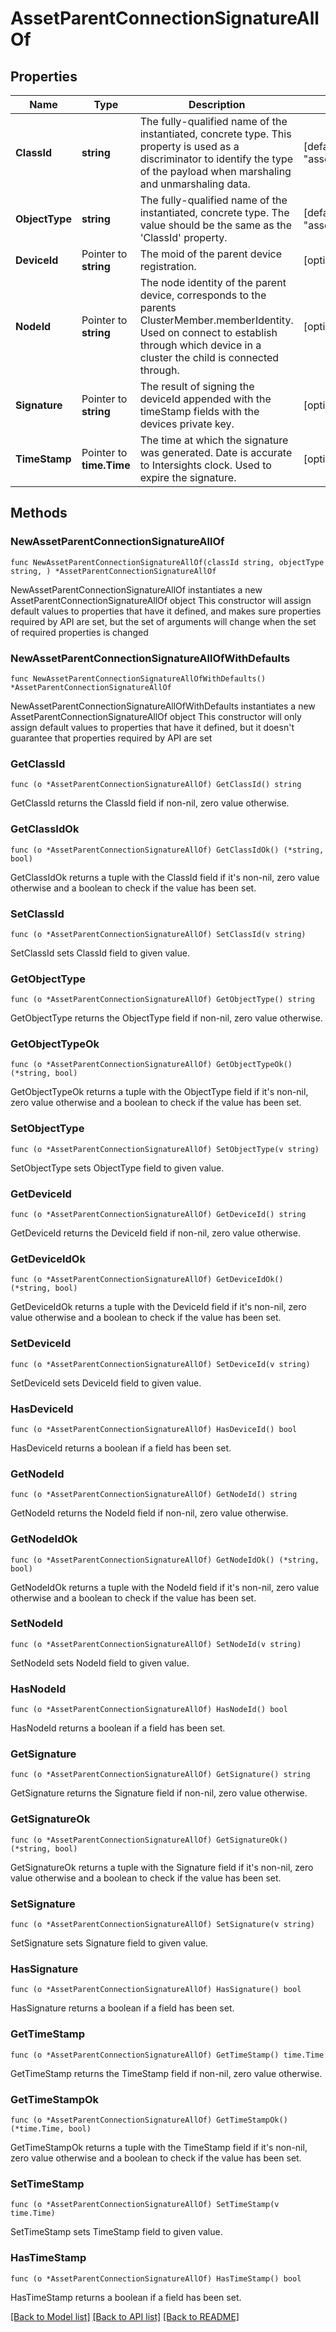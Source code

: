 # AssetParentConnectionSignatureAllOf

## Properties

Name | Type | Description | Notes
------------ | ------------- | ------------- | -------------
**ClassId** | **string** | The fully-qualified name of the instantiated, concrete type. This property is used as a discriminator to identify the type of the payload when marshaling and unmarshaling data. | [default to "asset.ParentConnectionSignature"]
**ObjectType** | **string** | The fully-qualified name of the instantiated, concrete type. The value should be the same as the &#39;ClassId&#39; property. | [default to "asset.ParentConnectionSignature"]
**DeviceId** | Pointer to **string** | The moid of the parent device registration. | [optional] 
**NodeId** | Pointer to **string** | The node identity of the parent device, corresponds to the parents ClusterMember.memberIdentity. Used on connect to establish through which device in a cluster the child is connected through. | [optional] 
**Signature** | Pointer to **string** | The result of signing the deviceId appended with the timeStamp fields with the devices private key. | [optional] 
**TimeStamp** | Pointer to **time.Time** | The time at which the signature was generated. Date is accurate to Intersights clock. Used to expire the signature. | [optional] 

## Methods

### NewAssetParentConnectionSignatureAllOf

`func NewAssetParentConnectionSignatureAllOf(classId string, objectType string, ) *AssetParentConnectionSignatureAllOf`

NewAssetParentConnectionSignatureAllOf instantiates a new AssetParentConnectionSignatureAllOf object
This constructor will assign default values to properties that have it defined,
and makes sure properties required by API are set, but the set of arguments
will change when the set of required properties is changed

### NewAssetParentConnectionSignatureAllOfWithDefaults

`func NewAssetParentConnectionSignatureAllOfWithDefaults() *AssetParentConnectionSignatureAllOf`

NewAssetParentConnectionSignatureAllOfWithDefaults instantiates a new AssetParentConnectionSignatureAllOf object
This constructor will only assign default values to properties that have it defined,
but it doesn't guarantee that properties required by API are set

### GetClassId

`func (o *AssetParentConnectionSignatureAllOf) GetClassId() string`

GetClassId returns the ClassId field if non-nil, zero value otherwise.

### GetClassIdOk

`func (o *AssetParentConnectionSignatureAllOf) GetClassIdOk() (*string, bool)`

GetClassIdOk returns a tuple with the ClassId field if it's non-nil, zero value otherwise
and a boolean to check if the value has been set.

### SetClassId

`func (o *AssetParentConnectionSignatureAllOf) SetClassId(v string)`

SetClassId sets ClassId field to given value.


### GetObjectType

`func (o *AssetParentConnectionSignatureAllOf) GetObjectType() string`

GetObjectType returns the ObjectType field if non-nil, zero value otherwise.

### GetObjectTypeOk

`func (o *AssetParentConnectionSignatureAllOf) GetObjectTypeOk() (*string, bool)`

GetObjectTypeOk returns a tuple with the ObjectType field if it's non-nil, zero value otherwise
and a boolean to check if the value has been set.

### SetObjectType

`func (o *AssetParentConnectionSignatureAllOf) SetObjectType(v string)`

SetObjectType sets ObjectType field to given value.


### GetDeviceId

`func (o *AssetParentConnectionSignatureAllOf) GetDeviceId() string`

GetDeviceId returns the DeviceId field if non-nil, zero value otherwise.

### GetDeviceIdOk

`func (o *AssetParentConnectionSignatureAllOf) GetDeviceIdOk() (*string, bool)`

GetDeviceIdOk returns a tuple with the DeviceId field if it's non-nil, zero value otherwise
and a boolean to check if the value has been set.

### SetDeviceId

`func (o *AssetParentConnectionSignatureAllOf) SetDeviceId(v string)`

SetDeviceId sets DeviceId field to given value.

### HasDeviceId

`func (o *AssetParentConnectionSignatureAllOf) HasDeviceId() bool`

HasDeviceId returns a boolean if a field has been set.

### GetNodeId

`func (o *AssetParentConnectionSignatureAllOf) GetNodeId() string`

GetNodeId returns the NodeId field if non-nil, zero value otherwise.

### GetNodeIdOk

`func (o *AssetParentConnectionSignatureAllOf) GetNodeIdOk() (*string, bool)`

GetNodeIdOk returns a tuple with the NodeId field if it's non-nil, zero value otherwise
and a boolean to check if the value has been set.

### SetNodeId

`func (o *AssetParentConnectionSignatureAllOf) SetNodeId(v string)`

SetNodeId sets NodeId field to given value.

### HasNodeId

`func (o *AssetParentConnectionSignatureAllOf) HasNodeId() bool`

HasNodeId returns a boolean if a field has been set.

### GetSignature

`func (o *AssetParentConnectionSignatureAllOf) GetSignature() string`

GetSignature returns the Signature field if non-nil, zero value otherwise.

### GetSignatureOk

`func (o *AssetParentConnectionSignatureAllOf) GetSignatureOk() (*string, bool)`

GetSignatureOk returns a tuple with the Signature field if it's non-nil, zero value otherwise
and a boolean to check if the value has been set.

### SetSignature

`func (o *AssetParentConnectionSignatureAllOf) SetSignature(v string)`

SetSignature sets Signature field to given value.

### HasSignature

`func (o *AssetParentConnectionSignatureAllOf) HasSignature() bool`

HasSignature returns a boolean if a field has been set.

### GetTimeStamp

`func (o *AssetParentConnectionSignatureAllOf) GetTimeStamp() time.Time`

GetTimeStamp returns the TimeStamp field if non-nil, zero value otherwise.

### GetTimeStampOk

`func (o *AssetParentConnectionSignatureAllOf) GetTimeStampOk() (*time.Time, bool)`

GetTimeStampOk returns a tuple with the TimeStamp field if it's non-nil, zero value otherwise
and a boolean to check if the value has been set.

### SetTimeStamp

`func (o *AssetParentConnectionSignatureAllOf) SetTimeStamp(v time.Time)`

SetTimeStamp sets TimeStamp field to given value.

### HasTimeStamp

`func (o *AssetParentConnectionSignatureAllOf) HasTimeStamp() bool`

HasTimeStamp returns a boolean if a field has been set.


[[Back to Model list]](../README.md#documentation-for-models) [[Back to API list]](../README.md#documentation-for-api-endpoints) [[Back to README]](../README.md)


